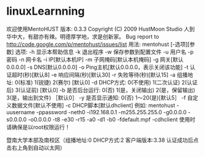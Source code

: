 # linuxLearnning


欢迎使用MentoHUST	版本: 0.3.3
Copyright (C) 2009 HustMoon Studio
人到华中大，有甜亦有辣。明德厚学地，求是创新家。
Bug report to http://code.google.com/p/mentohust/issues/list
用法:	mentohust [-选项][参数]
选项:	-h 显示本帮助信息
	-k 退出程序
	-w 保存参数到配置文件
	-u 用户名
	-p 密码
	-n 网卡名
	-i IP[默认本机IP]
	-m 子网掩码[默认本机掩码]
	-g 网关[默认0.0.0.0]
	-s DNS[默认0.0.0.0]
	-o Ping主机[默认0.0.0.0，表示关闭该功能]
	-t 认证超时(秒)[默认8]
	-e 响应间隔(秒)[默认30]
	-r 失败等待(秒)[默认15]
	-a 组播地址: 0(标准) 1(锐捷) 2(赛尔) [默认0]
	-d DHCP方式: 0(不使用) 1(二次认证) 2(认证后) 3(认证前) [默认0]
	-b 是否后台运行: 0(否) 1(是，关闭输出) 2(是，保留输出) 3(是，输出到文件) ［默认0］
	-y 是否显示通知: 0(否) 1～20(是)[默认5］
	-f 自定义数据文件[默认不使用]
	-c DHCP脚本[默认dhclient]
例如:	mentohust -uusername -ppassword -neth0 -i192.168.0.1 -m255.255.255.0 -g0.0.0.0 -s0.0.0.0 -o0.0.0.0 -t8
-e30 -r15 -a0 -d1 -b0 -fdefault.mpf -cdhclient
使用时请确保是以root权限运行！

暨南大学本部及南校区（组播地址:0 DHCP方式:2 客户端版本:3.38 认证成功后点击右上角到自动以太网）
